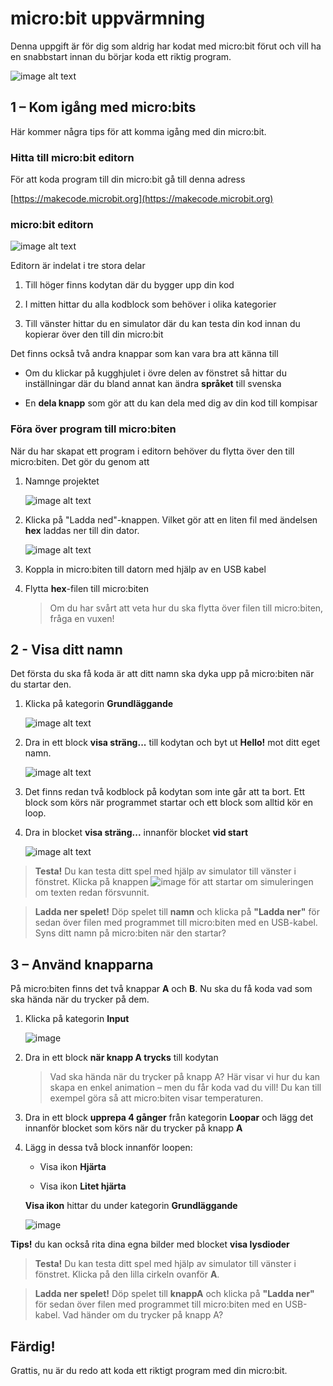 # micro:bit uppvärmning

Denna uppgift är för dig som aldrig har kodat med micro:bit förut och vill ha en snabbstart innan du börjar koda ett riktig program.

![image alt text](image_0.png)

## 1 – Kom igång med micro:bits

Här kommer några tips för att komma igång med din micro:bit.

### Hitta till micro:bit editorn

För att koda program till din micro:bit gå till denna adress

[https://makecode.microbit.org](https://makecode.microbit.org)

### micro:bit editorn

![image alt text](image_1.png)

Editorn är indelat i tre stora delar

1. Till höger finns kodytan där du bygger upp din kod

2. I mitten hittar du alla kodblock som behöver i olika kategorier

3. Till vänster hittar du en simulator där du kan testa din kod innan du kopierar över den till din micro:bit

Det finns också två andra knappar som kan vara bra att känna till

* Om du klickar på kugghjulet i övre delen av fönstret så hittar du inställningar där du bland annat kan ändra **språket** till svenska

* En **dela knapp** som gör att du kan dela med dig av din kod till kompisar

### Föra över program till micro:biten

När du har skapat ett program i editorn behöver du flytta över den till micro:biten. Det gör du genom att

1. Namnge projektet

    ![image alt text](image_2.png)

2. Klicka på "Ladda ned"-knappen. Vilket gör att en liten fil med ändelsen **hex** laddas ner till din dator.

    ![image alt text](image_3.png)

3. Koppla in micro:biten till datorn med hjälp av en USB kabel

4. Flytta **hex**-filen till micro:biten

    > Om du har svårt att veta hur du ska flytta över filen till micro:biten, fråga en vuxen!

## 2 - Visa ditt namn

Det första du ska få koda är att ditt namn ska dyka upp på micro:biten när du startar den.

1. Klicka på kategorin **Grundläggande**

    ![image alt text](image_4.png)

2. Dra in ett block **visa sträng...** till kodytan och byt ut **Hello!** mot ditt eget namn.

    ![image alt text](image_5.png)

3. Det finns redan två kodblock på kodytan som inte går att ta bort. Ett block som körs när programmet startar och ett block som alltid kör en loop.

4. Dra in blocket **visa sträng...** innanför blocket **vid start**

    ![image alt text](image_6.png)

> **Testa!** Du kan testa ditt spel med hjälp av simulator till vänster i fönstret. Klicka på knappen ![image](image_7.png) för att startar om simuleringen om texten redan försvunnit.

> **Ladda ner spelet!** Döp spelet till **namn** och klicka på **"Ladda ner"** för sedan över filen med programmet till micro:biten med en USB-kabel. Syns ditt namn på micro:biten när den startar?

## 3 – Använd knapparna

På micro:biten finns det två knappar **A** och **B**. Nu ska du få koda vad som ska hända när du trycker på dem.

1. Klicka på kategorin **Input**

    ![image](image_8.png)

2. Dra in ett block **när knapp A trycks** till kodytan

    > Vad ska hända när du trycker på knapp A? Här visar vi hur du kan skapa en enkel animation – men du får koda vad du vill! Du kan till exempel göra så att micro:biten visar temperaturen.

3. Dra in ett block **upprepa 4 gånger** från kategorin **Loopar** och lägg det innanför blocket som körs när du trycker på knapp **A**

4. Lägg in dessa två block innanför loopen:

    * Visa ikon **Hjärta**

    * Visa ikon **Litet hjärta**

    **Visa ikon** hittar du under kategorin **Grundläggande**

    ![image](image_9.png)

**Tips!** du kan också rita dina egna bilder med blocket **visa lysdioder**

> **Testa!** Du kan testa ditt spel med hjälp av simulator till vänster i fönstret. Klicka på den lilla cirkeln ovanför **A**.

> **Ladda ner spelet!** Döp spelet till **knappA** och klicka på **"Ladda ner"** för sedan över filen med programmet till micro:biten med en USB-kabel. Vad händer om du trycker på knapp A?


## Färdig!

Grattis, nu är du redo att koda ett riktigt program med din micro:bit.
